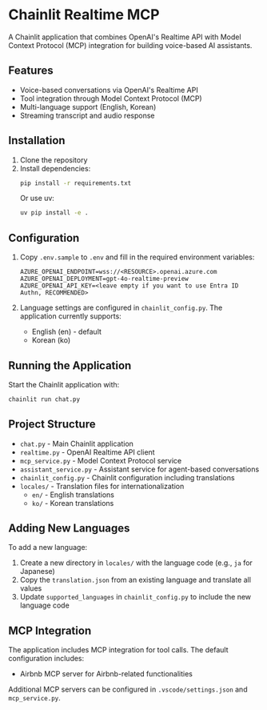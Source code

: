 # Chainlit Realtime MCP

A Chainlit application that combines OpenAI's Realtime API with Model Context Protocol (MCP) integration for building voice-based AI assistants.

## Features

- Voice-based conversations via OpenAI's Realtime API
- Tool integration through Model Context Protocol (MCP)
- Multi-language support (English, Korean)
- Streaming transcript and audio response

## Installation

1. Clone the repository
2. Install dependencies:
   ```bash
   pip install -r requirements.txt
   ```
   Or use uv:
   ```bash
   uv pip install -e .
   ```

## Configuration

1. Copy `.env.sample` to `.env` and fill in the required environment variables:
   ```
   AZURE_OPENAI_ENDPOINT=wss://<RESOURCE>.openai.azure.com
   AZURE_OPENAI_DEPLOYMENT=gpt-4o-realtime-preview
   AZURE_OPENAI_API_KEY=<leave empty if you want to use Entra ID Authn, RECOMMENDED>
   ```

2. Language settings are configured in `chainlit_config.py`. The application currently supports:
   - English (en) - default
   - Korean (ko)

## Running the Application

Start the Chainlit application with:

```bash
chainlit run chat.py
```

## Project Structure

- `chat.py` - Main Chainlit application
- `realtime.py` - OpenAI Realtime API client
- `mcp_service.py` - Model Context Protocol service
- `assistant_service.py` - Assistant service for agent-based conversations
- `chainlit_config.py` - Chainlit configuration including translations
- `locales/` - Translation files for internationalization
  - `en/` - English translations
  - `ko/` - Korean translations

## Adding New Languages

To add a new language:

1. Create a new directory in `locales/` with the language code (e.g., `ja` for Japanese)
2. Copy the `translation.json` from an existing language and translate all values
3. Update `supported_languages` in `chainlit_config.py` to include the new language code

## MCP Integration

The application includes MCP integration for tool calls. The default configuration includes:

- Airbnb MCP server for Airbnb-related functionalities

Additional MCP servers can be configured in `.vscode/settings.json` and `mcp_service.py`.

